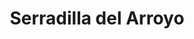 ---
title: Serradilla del Arroyo
url: /serradilla-del-arroyo/
latitude: 40.521
longitude: -6.362
---
